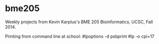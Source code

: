 bme205
======

Weekly projects from Kevin Karplus's BME 205 Bioinformatics, UCSC, Fall 2014.

Printing from command line at school:
#lpoptions -d psbprint
#lp -o cpi=17 <filename>
